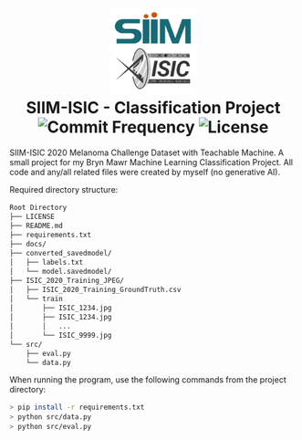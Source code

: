 <h1 align="center">
  <img src="https://github.com/Hudson-Liu/Melanoma-Classification/blob/main/docs/readme_logo.png" width="30%">
  <br>
  SIIM-ISIC - Classification Project
  <br>
  <img src="https://img.shields.io/github/commit-activity/y/Hudson-Liu/Melanoma-Classification?style=for-the-badge&labelColor=%23343434&color=%23156b74" alt="Commit Frequency">
  <img src="https://img.shields.io/github/license/Hudson-Liu/Melanoma-Classification?style=for-the-badge&labelColor=%23343434&color=%23ce530a" alt="License">
</h1>

SIIM-ISIC 2020 Melanoma Challenge Dataset with Teachable Machine. A small project for my Bryn Mawr Machine Learning Classification Project. All code and any/all related files were created by myself (no generative AI).

Required directory structure:
```shell
Root Directory
├── LICENSE
├── README.md
├── requirements.txt
├── docs/
├── converted_savedmodel/
│   ├── labels.txt
│   └── model.savedmodel/
├── ISIC_2020_Training_JPEG/
│   ├── ISIC_2020_Training_GroundTruth.csv
│   └── train
│       ├── ISIC_1234.jpg
│       ├── ISIC_1234.jpg
│       │   ...
│       └── ISIC_9999.jpg
└── src/
    ├── eval.py
    └── data.py
```

When running the program, use the following commands from the project directory:
```bash
> pip install -r requirements.txt
> python src/data.py
> python src/eval.py
```
